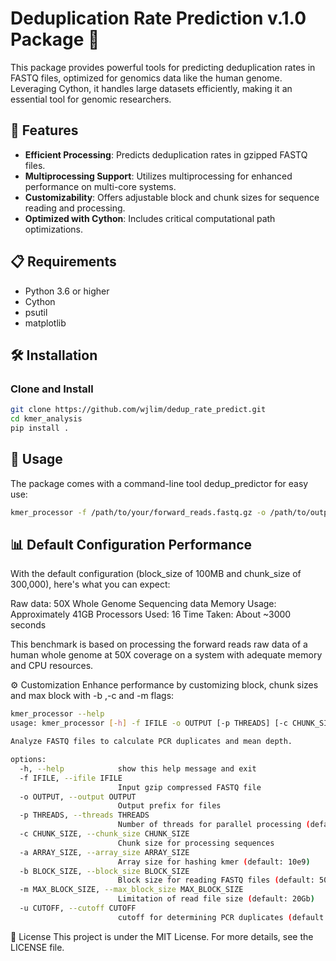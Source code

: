 # Deduplication Rate Prediction v.1.0 Package 🧬

This package provides powerful tools for predicting deduplication rates in FASTQ files, optimized for genomics data like the human genome. Leveraging Cython, it handles large datasets efficiently, making it an essential tool for genomic researchers.

## 🌟 Features

- **Efficient Processing**: Predicts deduplication rates in gzipped FASTQ files.
- **Multiprocessing Support**: Utilizes multiprocessing for enhanced performance on multi-core systems.
- **Customizability**: Offers adjustable block and chunk sizes for sequence reading and processing.
- **Optimized with Cython**: Includes critical computational path optimizations.

## 📋 Requirements

- Python 3.6 or higher
- Cython
- psutil
- matplotlib

## 🛠 Installation

### Clone and Install

```bash
git clone https://github.com/wjlim/dedup_rate_predict.git
cd kmer_analysis
pip install .
```
## 🚀 Usage
The package comes with a command-line tool dedup_predictor for easy use:
```bash
kmer_processor -f /path/to/your/forward_reads.fastq.gz -o /path/to/output_prefix
```
## 📊 Default Configuration Performance
With the default configuration (block_size of 100MB and chunk_size of 300,000), here's what you can expect:

Raw data: 50X Whole Genome Sequencing data
Memory Usage: Approximately 41GB
Processors Used: 16
Time Taken: About ~3000 seconds

This benchmark is based on processing the forward reads raw data of a human whole genome at 50X coverage on a system with adequate memory and CPU resources.

⚙️ Customization
Enhance performance by customizing block, chunk sizes and max block with -b ,-c and -m flags:

```bash
kmer_processor --help
usage: kmer_processor [-h] -f IFILE -o OUTPUT [-p THREADS] [-c CHUNK_SIZE] [-a ARRAY_SIZE] [-b BLOCK_SIZE] [-m MAX_BLOCK_SIZE] [-u CUTOFF]

Analyze FASTQ files to calculate PCR duplicates and mean depth.

options:
  -h, --help            show this help message and exit
  -f IFILE, --ifile IFILE
                        Input gzip compressed FASTQ file
  -o OUTPUT, --output OUTPUT
                        Output prefix for files
  -p THREADS, --threads THREADS
                        Number of threads for parallel processing (default: 8)
  -c CHUNK_SIZE, --chunk_size CHUNK_SIZE
                        Chunk size for processing sequences
  -a ARRAY_SIZE, --array_size ARRAY_SIZE
                        Array size for hashing kmer (default: 10e9)
  -b BLOCK_SIZE, --block_size BLOCK_SIZE
                        Block size for reading FASTQ files (default: 500MB)
  -m MAX_BLOCK_SIZE, --max_block_size MAX_BLOCK_SIZE
                        Limitation of read file size (default: 20Gb)
  -u CUTOFF, --cutoff CUTOFF
                        cutoff for determining PCR duplicates (default: 2)
```

📄 License
This project is under the MIT License. For more details, see the LICENSE file.
